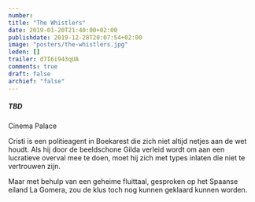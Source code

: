 ```yaml
---
number: 
title: "The Whistlers"
date: 2019-01-20T21:40:00+02:00
publishdate: 2019-12-28T20:07:54+02:00
image: "posters/the-whistlers.jpg"
leden: []
trailer: d7I6i943qUA
comments: true
draft: false
archief: "false"
---
```


##### TBD

Cinema Palace

Cristi is een politieagent in Boekarest die zich niet altijd netjes aan de wet
houdt. Als hij door de beeldschone Gilda verleid wordt om aan een lucratieve
overval mee te doen, moet hij zich met types inlaten die niet te vertrouwen zijn.
<!--more-->
Maar met behulp van een geheime fluittaal, gesproken op het Spaanse eiland La
Gomera, zou de klus toch nog kunnen geklaard kunnen worden.
